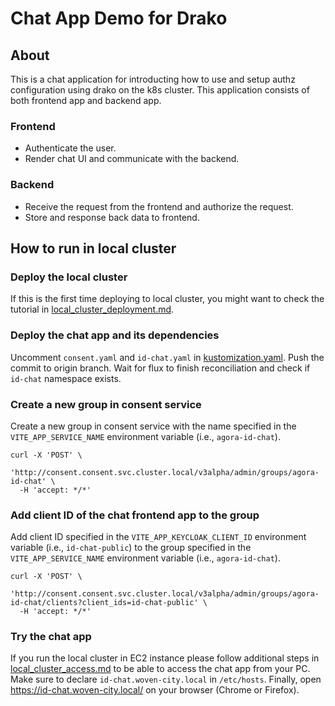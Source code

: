 # Chat App Demo for Drako

## About

This is a chat application for introducting how to use and setup authz configuration using drako on the k8s cluster.
This application consists of both frontend app and backend app.

### Frontend

- Authenticate the user.
- Render chat UI and communicate with the backend.

### Backend

- Receive the request from the frontend and authorize the request.
- Store and response back data to frontend.

## How to run in local cluster

### Deploy the local cluster

If this is the first time deploying to local cluster, you might want to check the tutorial
in [local_cluster_deployment.md](/ns/id/docs/int/onboarding/local_cluster_deployment.md).

### Deploy the chat app and its dependencies

Uncomment `consent.yaml` and `id-chat.yaml` in [kustomization.yaml](/infrastructure/k8s/local/flux-system/kustomizations/services/kustomization.yaml).
Push the commit to origin branch.
Wait for flux to finish reconciliation and check if `id-chat` namespace exists.

### Create a new group in consent service

Create a new group in consent service with the name specified in the `VITE_APP_SERVICE_NAME` environment variable (i.e., `agora-id-chat`).

```shell
curl -X 'POST' \
  'http://consent.consent.svc.cluster.local/v3alpha/admin/groups/agora-id-chat' \
  -H 'accept: */*'
```

### Add client ID of the chat frontend app to the group

Add client ID specified in the `VITE_APP_KEYCLOAK_CLIENT_ID` environment variable (i.e., `id-chat-public`) to the group specified in the `VITE_APP_SERVICE_NAME` environment variable (i.e., `agora-id-chat`).

```shell
curl -X 'POST' \
  'http://consent.consent.svc.cluster.local/v3alpha/admin/groups/agora-id-chat/clients?client_ids=id-chat-public' \
  -H 'accept: */*'
```

### Try the chat app

If you run the local cluster in EC2 instance please follow
additional steps in [local_cluster_access.md](/ns/id/docs/int/onboarding/local_cluster_access.md) to be able to access the chat app from your PC.
Make sure to declare `id-chat.woven-city.local` in `/etc/hosts`.
Finally, open <https://id-chat.woven-city.local/> on your browser (Chrome or Firefox).
